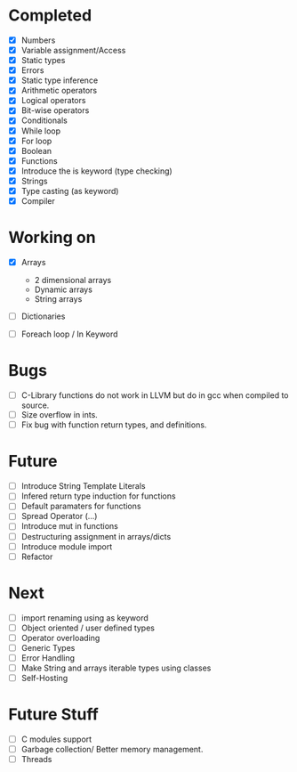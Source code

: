 # Completed
- [x] Numbers
- [x] Variable assignment/Access 
- [x] Static types
- [x] Errors
- [x] Static type inference
- [x] Arithmetic operators
- [x] Logical operators
- [x] Bit-wise operators
- [x] Conditionals
- [x] While loop
- [x] For loop
- [x] Boolean
- [x] Functions
- [x] Introduce the is keyword (type checking)
- [x] Strings
- [x] Type casting (as keyword)
- [x] Compiler

# Working on
- [x] Arrays
  - 2 dimensional arrays 
  - Dynamic arrays
  - String arrays
- [ ] Dictionaries
- [ ] Foreach loop / In Keyword

  
# Bugs
- [ ] C-Library functions do not work in LLVM but do in gcc when compiled to source.
- [ ] Size overflow in ints.
- [ ] Fix bug with function return types, and definitions.
  
# Future 
- [ ] Introduce String Template Literals
- [ ] Infered return type induction for functions
- [ ] Default paramaters for functions
- [ ] Spread Operator (...)
- [ ] Introduce mut in functions
- [ ] Destructuring assignment in arrays/dicts
- [ ] Introduce module import 
- [ ] Refactor

# Next
- [ ] import renaming using as keyword
- [ ] Object oriented / user defined types
- [ ] Operator overloading
- [ ] Generic Types
- [ ] Error Handling
- [ ] Make String and arrays iterable types using classes
- [ ] Self-Hosting

# Future Stuff
- [ ] C modules support
- [ ] Garbage collection/ Better memory management.
- [ ] Threads